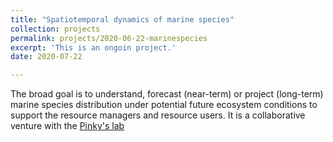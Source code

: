 ```yaml
---
title: "Spatiotemporal dynamics of marine species"
collection: projects
permalink: projects/2020-06-22-marinespecies
excerpt: 'This is an ongoin project.'
date: 2020-07-22

---
```


The broad goal is to understand, forecast (near-term) or project (long-term)  marine species distribution under potential future ecosystem conditions to support the resource managers and resource users.  It is a collaborative venture with the [Pinky's lab](https://pinsky.marine.rutgers.edu)
